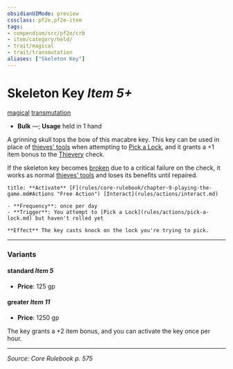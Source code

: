 ```yaml
---
obsidianUIMode: preview
cssclass: pf2e,pf2e-item
tags:
- compendium/src/pf2e/crb
- item/category/held/
- trait/magical
- trait/transmutation
aliases: ["Skeleton Key"]
---
```

# Skeleton Key *Item 5+*  
[magical](magical.md "Magical Item Trait")  [transmutation](transmutation.md "Transmutation School Trait")  

- **Bulk** —; **Usage** held in 1 hand

A grinning skull tops the bow of this macabre key. This key can be used in place of [thieves' tools](thieves-tools.md) when attempting to [Pick a Lock](pick-a-lock.md), and it grants a +1 item bonus to the [Thievery](skills.md#Thievery) check.

If the skeleton key becomes [broken](conditions.md#Broken) due to a critical failure on the check, it works as normal [thieves' tools](thieves-tools.md) and loses its benefits until repaired.

```ad-embed-ability
title: **Activate** [F](rules/core-rulebook/chapter-9-playing-the-game.md#Actions "Free Action") [Interact](rules/actions/interact.md)

- **Frequency**: once per day
- **Trigger**: You attempt to [Pick a Lock](rules/actions/pick-a-lock.md) but haven't rolled yet

**Effect** The key casts knock on the lock you're trying to pick.
```

---

### Variants

#### standard *Item 5*

- **Price**: 125 gp

#### greater *Item 11*

- **Price**: 1250 gp

The key grants a +2 item bonus, and you can activate the key once per hour.

---
*Source: Core Rulebook p. 575*